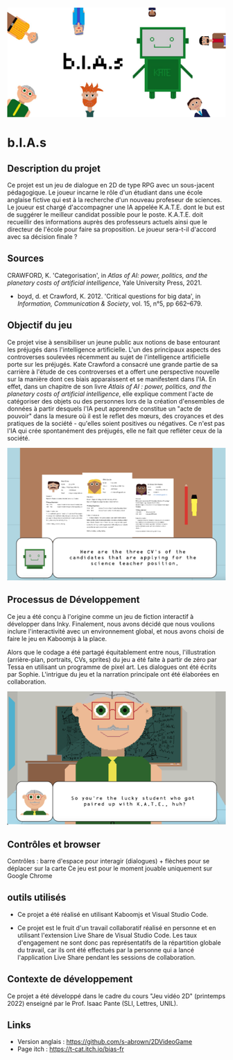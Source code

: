 ![](assets/bIAs_cover.png)


# b.I.A.s

## Description du projet
Ce projet est un jeu de dialogue en 2D de type RPG avec un sous-jacent pédagogique. Le joueur incarne le rôle d'un étudiant dans une école anglaise fictive qui est à la recherche d'un nouveau profeseur de sciences. Le joueur est chargé d'accompagner une IA appelée K.A.T.E. dont le but est de suggérer le meilleur candidat possible pour le poste. K.A.T.E. doit recueillir des informations auprès des professeurs actuels ainsi que le directeur de l'école pour faire sa proposition. Le joueur sera-t-il d'accord avec sa décision finale ? 


## Sources
CRAWFORD, K. 'Categorisation', in _Atlas of AI: power, politics, and the planetary costs of artificial intelligence_, Yale University Press, 2021.

* boyd, d. et Crawford, K. 2012. 'Critical questions for big data', in _Information, Communication & Society_, vol. 15, n°5, pp 662–679.

## Objectif du jeu
Ce projet vise à sensibiliser un jeune public aux notions de base entourant les préjugés dans l'intelligence artificielle. L'un des principaux aspects des controverses soulevées récemment au sujet de l'intelligence artificielle porte sur les préjugés. Kate Crawford a consacré une grande partie de sa carrière à l'étude de ces controverses et a offert une perspective nouvelle sur la manière dont ces biais apparaissent et se manifestent dans l'IA. En effet, dans un chapitre de son livre _Atlais of AI : power, politics, and the planetary costs of artificial intelligence_, elle explique comment l'acte de catégoriser des objets ou des personnes lors de la création d'ensembles de données à partir desquels l'IA peut apprendre constitue un "acte de pouvoir" dans la mesure où il est le reflet des mœurs, des croyances et des pratiques de la société - qu'elles soient positives ou négatives. Ce n'est pas l'IA qui crée spontanément des préjugés, elle ne fait que refléter ceux de la société. 



![](assets/readMe1.png)



## Processus de Développement
Ce jeu a été conçu à l'origine comme un jeu de fiction interactif à développer dans Inky. Finalement, nous avons décidé que nous voulions inclure l'interactivité avec un environnement global, et nous avons choisi de faire le jeu en Kaboomjs à la place.

Alors que le codage a été partagé équitablement entre nous, l'illustration (arrière-plan, portraits, CVs, sprites) du jeu a été faite à partir de zéro par Tessa en utilisant un programme de pixel art. Les dialogues ont été écrits par Sophie. L'intrigue du jeu et la narration principale ont été élaborées en collaboration.

![](assets/readMe2.png)

## Contrôles et browser
Contrôles : barre d'espace pour interagir (dialogues) + flèches pour se déplacer sur la carte
Ce jeu est pour le moment jouable uniquement sur Google Chrome

## **outils utilisés**
- Ce projet a été réalisé en utilisant Kaboomjs et Visual Studio Code.

- Ce projet est le fruit d'un travail collaboratif réalisé en personne et en utilisant l'extension Live Share de Visual Studio Code. Les taux d'engagement ne sont donc pas représentatifs de la répartition globale du travail, car ils ont été effectués par la personne qui a lancé l'application Live Share pendant les sessions de collaboration. 

## Contexte de développement
Ce projet a été développé dans le cadre du cours "Jeu vidéo 2D" (printemps 2022) enseigné par le Prof. Isaac Pante (SLI, Lettres, UNIL).

## Links
- Version anglais : https://github.com/s-abrown/2DVideoGame
- Page itch : https://t-cat.itch.io/bias-fr